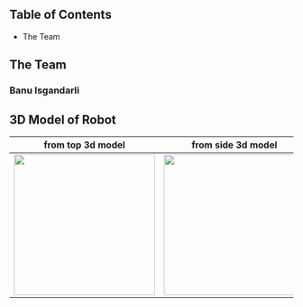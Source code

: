 Table of Contents
-----------------------------------------------------------------------------------------------------------------------------------------------------------------------------------
- The Team


The Team
-----------------------------------------------------------------------------------------------------------------------------------------------------------------------
### Banu Isgandarli

3D Model of Robot
-----------------------------------------------------------------------------------------------------------------------------------------------------------------------

| from top 3d model | from side 3d model |
|------------------|------------------|
| <img src="https://github.com/user-attachments/assets/3022cd89-6f7f-4c03-b50d-51091934c3ac" width="250"/> | <img src="https://github.com/user-attachments/assets/42a4a9e2-2a62-4ac1-b08d-6e0914a790e9" width="250"/> |



